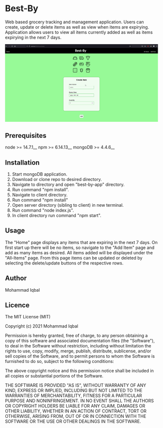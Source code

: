 # Best-By
Web based grocery tracking and management application. Users can create, update or delete items as well as view when items are expirying. Application allows users to view all items currently added as well as items expirying in the next 7 days.

![Alt Text](https://github.com/moh-asim-iqbal/best-by-app/blob/master/client/public/assets/best-by.gif?raw=true)

## Prerequisites 
node >= 14.7.1__
npm >= 6.14.13__
mongoDB >= 4.4.6__

## Installation 
1. Start mongoDB application.
2. Download or clone repo to desired directory.
3. Navigate to directory and open "best-by-app" directory.
4. Run command "npm install".
5. Navigate to client directory.
6. Run command "npm install"
7. Open server directory (sibling to client) in new terminal.
8. Run command "node index.js".
9. In client directory run command "npm start".

## Usage
The "Home" page displays any items that are expiring in the next 7 days. On first start up there will be no items, so navigate to the "Add Item" page and add as many items as desired. All items added will be displayed under the "All-Items" page. From this page items can be updated or deleted by selecting the delete/update buttons of the respective rows.

## Author
Mohammad Iqbal

## Licence
The MIT License (MIT)

Copyright (c) 2021 Mohammad Iqbal

Permission is hereby granted, free of charge, to any person obtaining a copy of this software and associated documentation files (the "Software"), to deal in the Software without restriction, including without limitation the rights to use, copy, modify, merge, publish, distribute, sublicense, and/or sell copies of the Software, and to permit persons to whom the Software is furnished to do so, subject to the following conditions:

The above copyright notice and this permission notice shall be included in all copies or substantial portions of the Software.

THE SOFTWARE IS PROVIDED "AS IS", WITHOUT WARRANTY OF ANY KIND, EXPRESS OR IMPLIED, INCLUDING BUT NOT LIMITED TO THE WARRANTIES OF MERCHANTABILITY, FITNESS FOR A PARTICULAR PURPOSE AND NONINFRINGEMENT. IN NO EVENT SHALL THE AUTHORS OR COPYRIGHT HOLDERS BE LIABLE FOR ANY CLAIM, DAMAGES OR OTHER LIABILITY, WHETHER IN AN ACTION OF CONTRACT, TORT OR OTHERWISE, ARISING FROM, OUT OF OR IN CONNECTION WITH THE SOFTWARE OR THE USE OR OTHER DEALINGS IN THE SOFTWARE.
